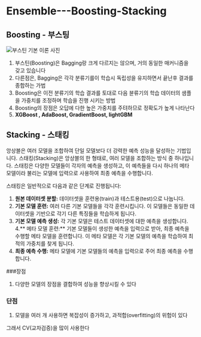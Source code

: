 # Ensemble---Boosting-Stacking

## Boosting - 부스팅
![부스틴 기본 이론 사진](https://github.com/zzzxxcc123/Ensemble---Boosting-Stacking/assets/117971016/79242355-78e2-4905-ab56-c254be486453)
1. 부스틴(Boosting)은 Bagging랑 크게 다르지는 않으며, 거의 동일한 매커니즘을 갖고 있습니다
2. 다른점은, Bagging은 각각 분류기를이 학습시 독립성을 유지하면서 끝난후 결과를 종합하는 가법
3. Boosting은 이전 분류기의 학습 결과를 토대로 다음 뷴류기의 학습 데이터의 샘플을 가중치를 조정하며 학습을 진행 시키는 방법
4. Boosting의 장점은 오답에 다한 높은 가중치를 주텨하므로 정확도가 높게 나타난다
5. **XGBoost , AdaBoost, GradientBoost, lightGBM**

## Stacking - 스태킹
앙상블은 여러 모델을 조합하여 단일 모델보다 더 강력한 예측 성능을 달성하는 기법입니다. 스태킹(Stacking)은 앙상블의 한 형태로, 여러 모델을 조합하는 방식 중 하나입니다. 스태킹은 다양한 모델들이 각자의 예측을 생성하고, 이 예측들을 다시 하나의 메타 모델이라 불리는 모델에 입력으로 사용하여 최종 예측을 수행합니다.

스태킹은 일반적으로 다음과 같은 단계로 진행됩니다:
1. **원본 데이터셋 분할:** 데이터셋을 훈련용(train)과 테스트용(test)으로 나눕니다.
2. **기본 모델 훈련:** 여러 다른 기본 모델들을 각각 훈련시킵니다. 이 모델들은 동일한 데이터셋을 기반으로 각기 다른 특징들을 학습하게 됩니다.
3. **기본 모델 예측 생성:** 각 기본 모델은 테스트 데이터셋에 대한 예측을 생성합니다.
4.** 메타 모델 훈련:** 기본 모델들이 생성한 예측을 입력으로 받아, 최종 예측을 수행할 메타 모델을 훈련합니다. 이 메타 모델은 각 기본 모델의 예측을 학습하여 최적의 가중치를 찾게 됩니다.
5. **최종 예측 수행:** 메타 모델에 기본 모델들의 예측을 입력으로 주어 최종 예측을 수행합니다.

###장점
1. 다양한 모델의 장점을 결합하여 성능을 향상시킬 수 있다

### 단점
1. 모델을 여러 개 사용하면 복잡성이 증가하고, 과적합(overfitting)의 위험이 있다

그래서 CV(교차검증)을 많이 사용한다

